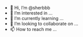 - 👋 Hi, I’m @sherbbb
- 👀 I’m interested in ...
- 🌱 I’m currently learning ...
- 💞️ I’m looking to collaborate on ...
- 📫 How to reach me ...

<!---
sherbbb/sherbbb is a ✨ special ✨ repository because its `README.md` (this file) appears on your GitHub profile.
You can click the Preview link to take a look at your changes.
--->

